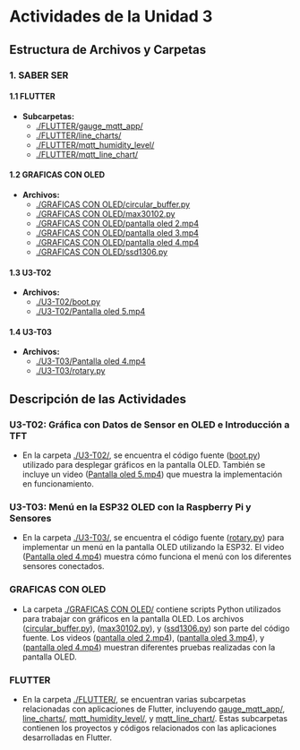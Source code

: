 # Actividades de la Unidad 3

## Estructura de Archivos y Carpetas

### 1. **SABER SER**

#### 1.1 **FLUTTER**
   - **Subcarpetas:**
     - [./FLUTTER/gauge_mqtt_app/](./FLUTTER/gauge_mqtt_app/)
     - [./FLUTTER/line_charts/](./FLUTTER/line_charts/)
     - [./FLUTTER/mqtt_humidity_level/](./FLUTTER/mqtt_humidity_level/)
     - [./FLUTTER/mqtt_line_chart/](./FLUTTER/mqtt_line_chart/)

#### 1.2 **GRAFICAS CON OLED**
   - **Archivos:**
     - [./GRAFICAS CON OLED/circular_buffer.py](./GRAFICAS%20CON%20OLED/circular_buffer.py)
     - [./GRAFICAS CON OLED/max30102.py](./GRAFICAS%20CON%20OLED/max30102.py)
     - [./GRAFICAS CON OLED/pantalla oled 2.mp4](./GRAFICAS%20CON%20OLED/pantalla%20oled%202.mp4)
     - [./GRAFICAS CON OLED/pantalla oled 3.mp4](./GRAFICAS%20CON%20OLED/pantalla%20oled%203.mp4)
     - [./GRAFICAS CON OLED/pantalla oled 4.mp4](./GRAFICAS%20CON%20OLED/pantalla%20oled%204.mp4)
     - [./GRAFICAS CON OLED/ssd1306.py](./GRAFICAS%20CON%20OLED/ssd1306.py)

#### 1.3 **U3-T02**
   - **Archivos:**
     - [./U3-T02/boot.py](./U3-T02/boot.py)
     - [./U3-T02/Pantalla oled 5.mp4](./U3-T02/Pantalla%20oled%205.mp4)

#### 1.4 **U3-T03**
   - **Archivos:**
     - [./U3-T03/Pantalla oled 4.mp4](./U3-T03/Pantalla%20oled%204.mp4)
     - [./U3-T03/rotary.py](./U3-T03/rotary.py)

## Descripción de las Actividades

### U3-T02: Gráfica con Datos de Sensor en OLED e Introducción a TFT
- En la carpeta [./U3-T02/](./U3-T02/), se encuentra el código fuente ([boot.py](./U3-T02/boot.py)) utilizado para desplegar gráficos en la pantalla OLED. También se incluye un video ([Pantalla oled 5.mp4](./U3-T02/Pantalla%20oled%205.mp4)) que muestra la implementación en funcionamiento.

### U3-T03: Menú en la ESP32 OLED con la Raspberry Pi y Sensores
- En la carpeta [./U3-T03/](./U3-T03/), se encuentra el código fuente ([rotary.py](./U3-T03/rotary.py)) para implementar un menú en la pantalla OLED utilizando la ESP32. El video ([Pantalla oled 4.mp4](./U3-T03/Pantalla%20oled%204.mp4)) muestra cómo funciona el menú con los diferentes sensores conectados.

### GRAFICAS CON OLED
- La carpeta [./GRAFICAS CON OLED/](./GRAFICAS%20CON%20OLED/) contiene scripts Python utilizados para trabajar con gráficos en la pantalla OLED. Los archivos ([circular_buffer.py](./GRAFICAS%20CON%20OLED/circular_buffer.py)), ([max30102.py](./GRAFICAS%20CON%20OLED/max30102.py)), y ([ssd1306.py](./GRAFICAS%20CON%20OLED/ssd1306.py)) son parte del código fuente. Los videos ([pantalla oled 2.mp4](./GRAFICAS%20CON%20OLED/pantalla%20oled%202.mp4)), ([pantalla oled 3.mp4](./GRAFICAS%20CON%20OLED/pantalla%20oled%203.mp4)), y ([pantalla oled 4.mp4](./GRAFICAS%20CON%20OLED/pantalla%20oled%204.mp4)) muestran diferentes pruebas realizadas con la pantalla OLED.

### FLUTTER
- En la carpeta [./FLUTTER/](./FLUTTER/), se encuentran varias subcarpetas relacionadas con aplicaciones de Flutter, incluyendo [gauge_mqtt_app/](./FLUTTER/gauge_mqtt_app/), [line_charts/](./FLUTTER/line_charts/), [mqtt_humidity_level/](./FLUTTER/mqtt_humidity_level/), y [mqtt_line_chart/](./FLUTTER/mqtt_line_chart/). Estas subcarpetas contienen los proyectos y códigos relacionados con las aplicaciones desarrolladas en Flutter.
